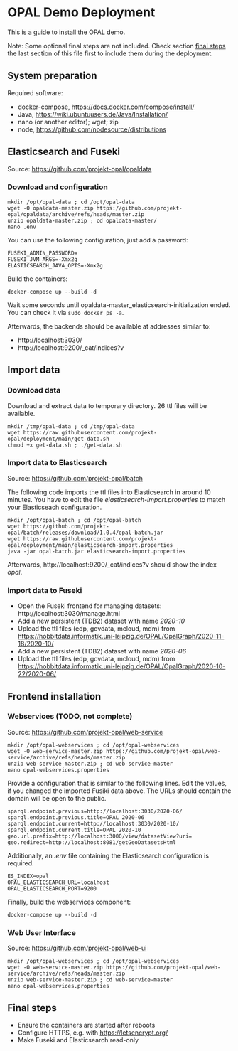 # OPAL Demo Deployment

This is a guide to install the OPAL demo.

Note: Some optional final steps are not included.
Check section [final steps](#final-steps) the last section of this file first to include them during the deployment.



## System preparation

Required software:

- docker-compose, https://docs.docker.com/compose/install/
- Java, https://wiki.ubuntuusers.de/Java/Installation/
- nano (or another editor); wget; zip
- node, https://github.com/nodesource/distributions



## Elasticsearch and Fuseki

Source: https://github.com/projekt-opal/opaldata

### Download and configuration

```shell
mkdir /opt/opal-data ; cd /opt/opal-data
wget -O opaldata-master.zip https://github.com/projekt-opal/opaldata/archive/refs/heads/master.zip
unzip opaldata-master.zip ; cd opaldata-master/
nano .env
```

You can use the following configuration, just add a password:

```properties
FUSEKI_ADMIN_PASSWORD=
FUSEKI_JVM_ARGS=-Xmx2g
ELASTICSEARCH_JAVA_OPTS=-Xmx2g
```

Build the containers:

```shell
docker-compose up --build -d
```

Wait some seconds until opaldata-master_elasticsearch-initialization ended.  
You can check it via `sudo docker ps -a`.

Afterwards, the backends should be available at addresses similar to:

- http://localhost:3030/
- http://localhost:9200/_cat/indices?v



## Import data

### Download data

Download and extract data to temporary directory.
26 ttl files will be available.

```shell
mkdir /tmp/opal-data ; cd /tmp/opal-data
wget https://raw.githubusercontent.com/projekt-opal/deployment/main/get-data.sh
chmod +x get-data.sh ; ./get-data.sh
```

### Import data to Elasticsearch

Source: https://github.com/projekt-opal/batch

The following code imports the ttl files into Elasticsearch in around 10 minutes.
You have to edit the file *elasticsearch-import.properties* to match your Elasticseach configuration.

```shell
mkdir /opt/opal-batch ; cd /opt/opal-batch
wget https://github.com/projekt-opal/batch/releases/download/1.0.4/opal-batch.jar
wget https://raw.githubusercontent.com/projekt-opal/deployment/main/elasticsearch-import.properties
java -jar opal-batch.jar elasticsearch-import.properties
```

Afterwards, http://localhost:9200/_cat/indices?v should show the index *opal*.

### Import data to Fuseki

- Open the Fuseki frontend for managing datasets: http://localhost:3030/manage.html
- Add a new persistent (TDB2) dataset with name *2020-10*
- Upload the ttl files (edp, govdata, mcloud, mdm) from https://hobbitdata.informatik.uni-leipzig.de/OPAL/OpalGraph/2020-11-18/2020-10/
- Add a new persistent (TDB2) dataset with name *2020-06*
- Upload the ttl files (edp, govdata, mcloud, mdm) from https://hobbitdata.informatik.uni-leipzig.de/OPAL/OpalGraph/2020-10-22/2020-06/





## Frontend installation

### Webservices (TODO, not complete)

Source: https://github.com/projekt-opal/web-service

```shell
mkdir /opt/opal-webservices ; cd /opt/opal-webservices
wget -O web-service-master.zip https://github.com/projekt-opal/web-service/archive/refs/heads/master.zip
unzip web-service-master.zip ; cd web-service-master
nano opal-webservices.properties
```

Provide a configuration that is similar to the following lines.
Edit the values, if you changed the imported Fusiki data above.
The URLs should contain the domain will be open to the public.

```properties
sparql.endpoint.previous=http://localhost:3030/2020-06/
sparql.endpoint.previous.title=OPAL 2020-06
sparql.endpoint.current=http://localhost:3030/2020-10/
sparql.endpoint.current.title=OPAL 2020-10
geo.url.prefix=http://localhost:3000/view/datasetView?uri=
geo.redirect=http://localhost:8081/getGeoDatasetsHtml
```

Additionally, an *.env* file containing the Elasticsearch configuration is required.

```
ES_INDEX=opal
OPAL_ELASTICSEARCH_URL=localhost
OPAL_ELASTICSEARCH_PORT=9200
```

Finally, build the webservices component:

```shell
docker-compose up --build -d
```

### Web User Interface

Source: https://github.com/projekt-opal/web-ui

```shell
mkdir /opt/opal-webservices ; cd /opt/opal-webservices
wget -O web-service-master.zip https://github.com/projekt-opal/web-service/archive/refs/heads/master.zip
unzip web-service-master.zip ; cd web-service-master
nano opal-webservices.properties
```



## Final steps

- Ensure the containers are started after reboots
- Configure HTTPS, e.g. with https://letsencrypt.org/
- Make Fuseki and Elasticsearch read-only